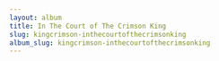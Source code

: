 ```yaml
---
layout: album
title: In The Court of The Crimson King
slug: kingcrimson-inthecourtofthecrimsonking
album_slug: kingcrimson-inthecourtofthecrimsonking
---
```

